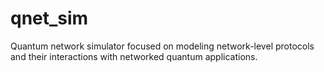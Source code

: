 # qnet_sim

Quantum network simulator focused on modeling network-level protocols and
their interactions with networked quantum applications.